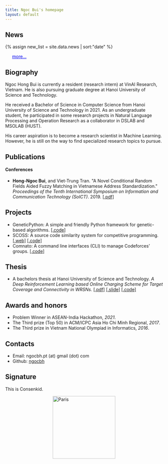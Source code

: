 ```yaml
---
title: Ngoc Bui's homepage
layout: default
---
```


## News
{% assign new_list = site.data.news | sort:"date" %}
<div id="content"></div>
<p
      style="
        margin-left: 22px;
        color: rgb(0, 0, 238);
        margin-top: 0px;
        text-decoration: underline;
        cursor: pointer;
      "
      id="loadmore"
    >
      more...
    </p>
<ul id='newList' style="display: none;">
{% for new in new_list reversed %}
    <li>{{new.date | date: "%b %-d, %Y" }}: {{new.content | markdownify | remove: '<p>' | remove: '</p>' }}</li>
{% endfor %}
</ul>

## Biography

Ngoc Hong Bui is currently a resident (research intern) at VinAI Research, Vietnam. 
He is also pursuing graduate degree at Hanoi University of Science and Technology.

He received a Bachelor of Science in Computer Science from Hanoi University of Science and Technology in 2021. As an undergraduate student, he participated in some research projects in Natural Language Processing and Operation Research as a collaborator in DSLAB and MSOLAB (HUST).

His career aspiration is to become a research scientist in Machine Learning. However, he is still on the way to find specialized research topics to pursue.

## Publications

#### Conferences

* **Hong-Ngoc Bui**, and Viet-Trung Tran. "A Novel Conditional Random Fields Aided Fuzzy Matching in Vietnamese Address Standardization." *Proceedings of the Tenth International Symposium on Information and Communication Technology (SoICT)*. 2019. [[.pdf]](/assets/pdf/ngocbh_soict_2019.pdf)

## Projects

* GeneticPython: A simple and friendly Python framework for genetic-based algorithms. [[.code]](https://github.com/ngocbh/geneticpython)
* SCOSS: A source code similarity system for competitive programming. [[.web]](http://scoss.soict.ai/) [[.code]](https://github.com/BK-SCOSS/scoss)
* Comnato: A command line interfaces (CLI) to manage Codeforces’ groups. [[.code]](https://github.com/ngocbh/codeforces-management-tools)

## Thesis

* A bachelors thesis at Hanoi University of Science and Technology. *A Deep Reinforcement Learning based Online Charging Scheme for Target Coverage and Connectivity in WRSNs.* [[.pdf]](/assets/pdf/ngocbh_thesis__en_.pdf) [[.slide]](/assets/pdf/ngocbh_thesis_slides.pdf) [[.code]](https://github.com/ngocbh/odmc-wrsn)

## Awards and honors

* Problem Winner in ASEAN-India Hackathon, *2021*.
* The Third prize (Top 50) in ACM/ICPC Asia Ho Chi
Minh Regional, *2017*.
* The Third prize in Vietnam National Olympiad in Informatics, *2016*.

<h2 id='contact'>Contacts</h2>

* Email: ngocbh.pt (at) gmail (dot) com
* Github: [ngocbh](https://github.com/ngocbh)

## Signature

This is Consenkid.

<img src="{{ '/assets/images/cosenkid.jpg' | relative_url }}" width="200" height="200" alt="Paris" style='display: block;margin-left: auto;margin-right: auto;'/>


